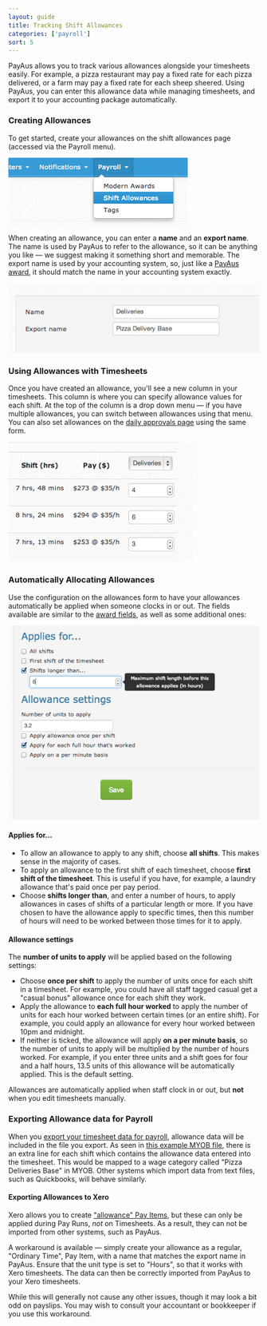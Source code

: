 ```yaml
---
layout: guide
title: Tracking Shift Allowances
categories: ['payroll']
sort: 5
---
```


PayAus allows you to track various allowances alongside your timesheets easily. For example, a pizza restaurant may pay a fixed rate for each pizza delivered, or a farm may pay a fixed rate for each sheep sheered. Using PayAus, you can enter this allowance data while managing timesheets, and export it to your accounting package automatically.

### Creating Allowances

To get started, create your allowances on the shift allowances page (accessed via the Payroll menu).

![The allowances menu item](/img/payroll/allowances_menu.png)

When creating an allowance, you can enter a **name** and an **export name**. The name is used by PayAus to refer to the allowance, so it can be anything you like &mdash; we suggest making it something short and memorable. The export name is used by your accounting system, so, just like a [PayAus award](../../payroll/creating-awards/), it should match the name in your accounting system exactly.

![The allowances form](/img/payroll/allowances_form.png)

### Using Allowances with Timesheets

Once you have created an allowance, you'll see a new column in your timesheets. This column is where you can specify allowance values for each shift. At the top of the column is a drop down menu &mdash; if you have multiple allowances, you can switch between allowances using that menu. You can also set allowances on the [daily approvals page](../approving-rejecting-deleting/) using the same form.

![Allowances on a timesheet](/img/payroll/allowances_on_timesheet.png)

### Automatically Allocating Allowances

Use the configuration on the allowances form to have your allowances automatically be applied when someone clocks in or out. The fields available are similar to the [award fields](../../payroll/fields/), as well as some additional ones:

![Allowance automation form](/img/payroll/allowance_form.png)

#### Applies for...

* To allow an allowance to apply to any shift, choose **all shifts**. This makes sense in the majority of cases.
* To apply an allowance to the first shift of each timesheet, choose **first shift of the timesheet**. This is useful if you have, for example, a laundry allowance that's paid once per pay period.
* Choose **shifts longer than**, and enter a number of hours, to apply allowances in cases of shifts of a particular length or more. If you have chosen to have the allowance apply to specific times, then this number of hours will need to be worked between those times for it to apply.

#### Allowance settings

The **number of units to apply** will be applied based on the following settings:

* Choose **once per shift** to apply the number of units once for each shift in a timesheet. For example, you could have all staff tagged casual get a "casual bonus" allowance once for each shift they work.
* Apply the allowance to **each full hour worked** to apply the number of units for each hour worked between certain times (or an entire shift). For example, you could apply an allowance for every hour worked between 10pm and midnight.
* If neither is ticked, the allowance will apply **on a per minute basis**, so the number of units to apply will be multiplied by the number of hours worked. For example, if you enter three units and a shift goes for four and a half hours, 13.5 units of this allowance will be automatically applied. This is the default setting.

<div class="alert alert-block">
	<i class="icon-exclamation-sign"> </i>
	<p>
		Allowances are automatically applied when staff clock in or out, but <b>not</b> when you edit timesheets manually.
	</p>
</div>

### Exporting Allowance data for Payroll

When you [export your timesheet data for payroll](../exports/), allowance data will be included in the file you export. As seen in [this example MYOB file](/files/myob_with_allowances.txt), there is an extra line for each shift which contains the allowance data entered into the timesheet. This would be mapped to a wage category called "Pizza Deliveries Base" in MYOB. Other systems which import data from text files, such as Quickbooks, will behave similarly.

#### Exporting Allowances to Xero

Xero allows you to create ["allowance" Pay Items](http://help.xero.com/help/PayrollHDIAddEarningRate.htm), but these can only be applied during Pay Runs, *not* on Timesheets. As a result, they can not be imported from other systems, such as PayAus.

A workaround is available &mdash; simply create your allowance as a regular, "Ordinary Time", Pay Item, with a name that matches the export name in PayAus. Ensure that the unit type is set to "Hours", so that it works with Xero timesheets. The data can then be correctly imported from PayAus to your Xero timesheets.

While this will generally not cause any other issues, though it may look a bit odd on payslips. You may wish to consult your accountant or bookkeeper if you use this workaround. 